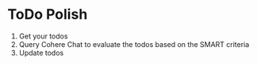 # ToDo Polish

1. Get your todos
2. Query Cohere Chat to evaluate the todos based on the SMART criteria
3. Update todos
